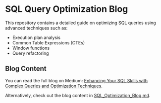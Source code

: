 # SQL Query Optimization Blog

This repository contains a detailed guide on optimizing SQL queries using advanced techniques such as:

- Execution plan analysis
- Common Table Expressions (CTEs)
- Window functions
- Query refactoring

## Blog Content

You can read the full blog on Medium: [Enhancing Your SQL Skills with Complex Queries and Optimization Techniques](https://medium.com/@mohamedaasir1992/enhancing-your-sql-skills-with-complex-queries-and-optimization-techniques-807022d987d3).

Alternatively, check out the blog content in [SQL_Optimization_Blog.md](./SQL_Optimization_Blog.md).
